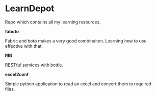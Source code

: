 LearnDepot
==========

Repo which contains all my learning resources,

**faboto**

Fabric and boto makes a very good combinaiton. Learning how to use effective with that.

**RIB**

RESTful services with bottle.

**excel2conf**

Simple python application to read an excel and convert them to required files.

